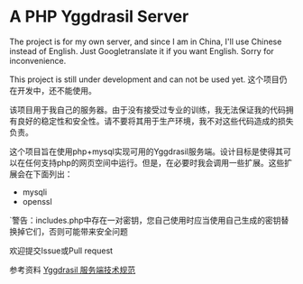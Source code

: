 # A PHP Yggdrasil Server

The project is for my own server, and since I am in China, I'll use Chinese instead of English. Just Googletranslate it if you want English. Sorry for inconvenience.

This project is still under development and can not be used yet.
这个项目仍在开发中，还不能使用。

该项目用于我自己的服务器。由于没有接受过专业的训练，我无法保证我的代码拥有良好的稳定性和安全性。请不要将其用于生产环境，我不对这些代码造成的损失负责。

这个项目旨在使用php+mysql实现可用的Yggdrasil服务端。设计目标是使得其可以在任何支持php的网页空间中运行。但是，在必要时我会调用一些扩展。这些扩展会在下面列出：
- mysqli
- openssl

`警告：includes.php中存在一对密钥，您自己使用时应当使用自己生成的密钥替换掉它们，否则可能带来安全问题

欢迎提交Issue或Pull request

参考资料
[Yggdrasil 服务端技术规范](https://github.com/yushijinhun/authlib-injector/wiki/Yggdrasil-%E6%9C%8D%E5%8A%A1%E7%AB%AF%E6%8A%80%E6%9C%AF%E8%A7%84%E8%8C%83)